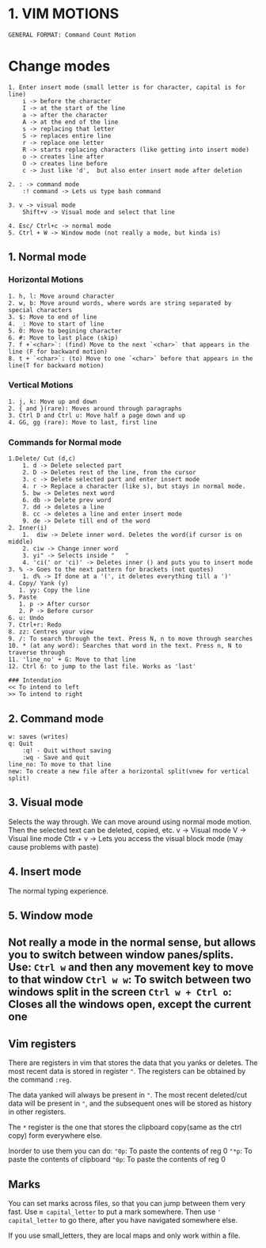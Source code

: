 # 1. VIM MOTIONS

`GENERAL FORMAT: Command Count Motion`

# Change modes

    1. Enter insert mode (small letter is for character, capital is for line)
        i -> before the character
        I -> at the start of the line
        a -> after the character
        A -> at the end of the line
        s -> replacing that letter
        S -> replaces entire line
        r -> replace one letter
        R -> starts replacing characters (like getting into insert mode)
        o -> creates line after
        O -> creates line before
        c -> Just like 'd',  but also enter insert mode after deletion

    2. : -> command mode
        :! command -> Lets us type bash command
        
    3. v -> visual mode
        Shift+v -> Visual mode and select that line

    4. Esc/ Ctrl+c -> normal mode
    5. Ctrl + W -> Window mode (not really a mode, but kinda is)

## 1. Normal mode

### Horizontal Motions

    1. h, l: Move around character
    2. w, b: Move around words, where words are string separated by special characters
    3. $: Move to end of line
    4. _: Move to start of line
    5. 0: Move to begining character
    6. #: Move to last place (skip)
    7. f +`<char>`: (find) Move to the next `<char>` that appears in the line (F for backward motion)
    8. t + `<char>`: (to) Move to one `<char>` before that appears in the line(T for backward motion)

### Vertical Motions

    1. j, k: Move up and down
    2. { and }(rare): Moves around through paragraphs
    3. Ctrl D and Ctrl u: Move half a page down and up
    4. GG, gg (rare): Move to last, first line

### Commands for Normal mode
    1.Delete/ Cut (d,c)
        1. d -> Delete selected part
        2. D -> Deletes rest of the line, from the cursor
        3. c -> Delete selected part and enter insert mode
        4. r -> Replace a character (like s), but stays in normal mode.
        5. bw -> Deletes next word
        6. db -> Delete prev word
        7. dd -> deletes a line
        8. cc -> deletes a line and enter insert mode
        9. de -> Delete till end of the word
    2. Inner(i)
        1.  diw -> Delete inner word. Deletes the word(if cursor is on middle)
        2. ciw -> Change inner word
        3. yi" -> Selects inside "   "
        4. 'ci(' or 'ci)' -> Deletes inner () and puts you to insert mode
    3. % -> Goes to the next pattern for brackets (not quotes)
        1. d% -> If done at a '(', it deletes everything till a ')'
    4. Copy/ Yank (y)
       1. yy: Copy the line
    5. Paste
       1. p -> After cursor
       2. P -> Before cursor
    6. u: Undo
    7. Ctrl+r: Redo
    8. zz: Centres your view
    9. /: To search through the text. Press N, n to move through searches
    10. * (at any word): Searches that word in the text. Press n, N to traverse through
    11. 'line_no' + G: Move to that line
    12. Ctrl 6: to jump to the last file. Works as 'last'

    ### Intendation
    << To intend to left
    >> To intend to right

## 2. Command mode

    w: saves (writes)
    q: Quit
        :q! - Quit without saving
        :wq - Save and quit
    line_no: To move to that line
    new: To create a new file after a horizontal split(vnew for vertical split)

## 3. Visual mode

Selects the way through. We can move around using normal mode motion. Then the selected text can be deleted, copied, etc.
    v -> Visual mode
    V -> Visual line mode
    Ctlr + v -> Lets you access the visual block mode (may cause problems with paste)

## 4. Insert mode

The normal typing experience.

## 5. Window mode

Not really a mode in the normal sense, but allows you to switch between window panes/splits.
Use:
`Ctrl w` and then any movement key to move to that window
`Ctrl w w`: To switch between two windows split in the screen
`Ctrl w + Ctrl o`: Closes all the windows open, except the current one
---

## Vim registers
There are registers in vim that stores the data that you yanks or deletes. The most recent data is stored in register `"`. The registers can be obtained by the command `:reg`. 

The data yanked will always be present in `"`. The most recent deleted/cut data will be present in `"`, and the subsequent ones will be stored as history in other registers.

The `*` register is the one that stores the clipboard copy(same as the ctrl copy) form everywhere else. 

Inorder to use them you can do:
`"0p`: To paste the contents of reg 0
`"*p`: To paste the contents of clipboard
`"0p`: To paste the contents of reg 0

## Marks
You can set marks across files, so that you can jump between them very fast.
Use `m capital_letter` to put a mark somewhere. 
Then use `' capital_letter` to go there, after you have navigated somewhere else.

If you use small_letters, they are local maps and only work within a file.